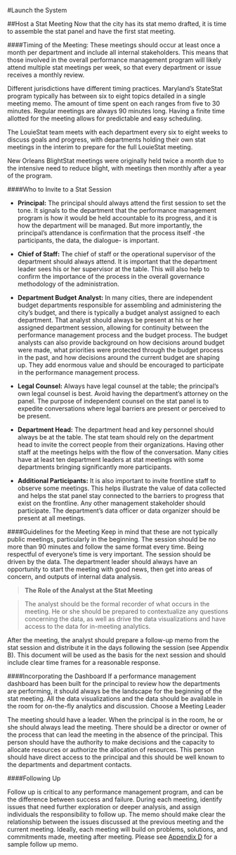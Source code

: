 #Launch the System

##Host a Stat Meeting
Now that the city has its stat memo drafted, it is time to assemble the stat panel and have the first stat meeting.

####Timing of the Meeting:
These meetings should occur at least once a month per department and include all internal stakeholders. This means that those involved in the overall performance management program will likely attend multiple stat meetings per week, so that every department or issue receives a monthly review.

Different jurisdictions have different timing practices. 
Maryland’s StateStat program typically has between six to eight topics detailed in a single meeting memo. The amount of time spent on each ranges from five to 30 minutes. Regular meetings are always 90 minutes long. Having a finite time allotted for the meeting allows for predictable and easy scheduling.

The LouieStat team meets with each department every six to eight weeks to discuss goals and progress, with departments holding their own stat meetings in the interim to prepare for the full LouieStat meeting.

New Orleans BlightStat meetings were originally held twice a month due to the intensive need to reduce blight, with meetings then monthly after a year of the program.

####Who to Invite to a Stat Session

* **Principal:** The principal should always attend the first session to set the tone. It signals to the department that the performance management program is how it would be held accountable to its progress, and it is how the department will be managed. But more importantly, the principal’s attendance is confirmation that the process itself -the participants, the data, the dialogue- is important.

* **Chief of Staff:** The chief of staff or the operational supervisor of the department should always attend. It is important that the department leader sees his or her supervisor at the table. This will also help to confirm the importance of the process in the overall governance methodology of the administration.

* **Department Budget Analyst:** In many cities, there are independent budget departments responsible for assembling and administering the city’s budget, and there is typically a budget analyst assigned to each department. That analyst should always be present at his or her assigned department session, allowing for continuity between the performance management process and the budget process. The budget analysts can also provide background on how decisions around budget were made, what priorities were protected through the budget process in the past, and how decisions around the current budget are shaping up. They add enormous value and should be encouraged to participate in the performance management process.

* **Legal Counsel:** Always have legal counsel at the table; the principal’s own legal counsel is best. Avoid having the department’s attorney on the panel. The purpose of independent counsel on the stat panel is to expedite conversations where legal barriers are present or perceived to be present. 

* **Department Head:** The department head and key personnel should always be at the table. The stat team should rely on the department head to invite the correct people from their organizations. Having other staff at the meetings helps with the flow of the conversation. Many cities have at least ten department leaders at stat meetings with some departments bringing significantly more participants.

* **Additional Participants:** It is also important to invite frontline staff to observe some meetings. This helps illustrate the value of data collected and helps the stat panel stay connected to the barriers to progress that exist on the frontline. Any other management stakeholder should participate. The department’s data officer or data organizer should be present at all meetings.

####Guidelines for the Meeting
Keep in mind that these are not typically public meetings, particularly in the beginning. The session should be no more than 90 minutes and follow the same format every time. Being respectful of everyone’s time is very important. The session should be driven by the data. The department leader should always have an opportunity to start the meeting with good news, then get into areas of concern, and outputs of internal data analysis.

>**The Role of the Analyst at the Stat Meeting**

>The analyst should be the formal recorder of what occurs in the meeting. He or she should be prepared to contextualize any questions concerning the data, as well as drive the data visualizations and have access to the data for in-meeting analytics.
>
After the meeting, the analyst should prepare a follow-up memo from the stat session and distribute it in the days following the session (see Appendix B). This document will be used as the basis for the next session and should include clear time frames for a reasonable response.

####Incorporating the Dashboard
If a performance management dashboard has been built for the principal to review how the departments are performing, it should always be the landscape for the beginning of the stat meeting. All the data visualizations and the data should be available in the room for on-the-fly analytics and discussion.
Choose a Meeting Leader

The meeting should have a leader. When the principal is in the room, he or she should always lead the meeting. There should be a director or owner of the process that can lead the meeting in the absence of the principal. This person should have the authority to make decisions and the capacity to allocate resources or authorize the allocation of resources. This person should have direct access to the principal and this should be well known to the departments and department contacts.

####Following Up

Follow up is critical to any performance management program, and can be the difference between success and failure. During each meeting, identify issues that need further exploration or deeper analysis, and assign individuals the responsibility to follow up. The memo should make clear the relationship between the issues discussed at the previous meeting and the current meeting. Ideally, each meeting will build on problems, solutions, and commitments made, meeting after meeting. Please see [Appendix D](appendix-d.md) for a sample follow up memo.
